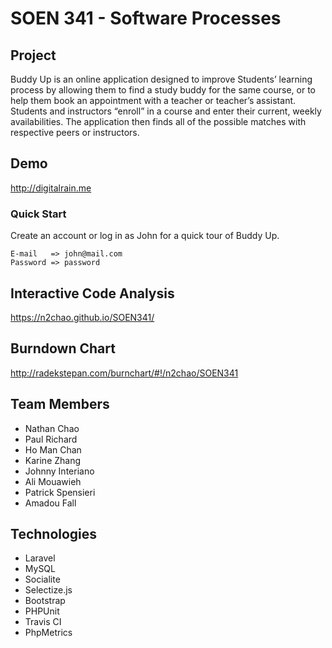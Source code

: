 # SOEN 341 - Software Processes


## Project

Buddy Up is an online application designed to improve Students’ learning process by allowing them to find a study buddy for the same course, or to help them book an appointment with a teacher or teacher’s assistant. Students and instructors “enroll” in a course and enter their current, weekly availabilities. The application then finds all of the possible matches with  respective peers or instructors.

## Demo

http://digitalrain.me

### Quick Start

Create an account or log in as John for a quick tour of Buddy Up.

    E-mail   => john@mail.com
    Password => password
    

## Interactive Code Analysis

https://n2chao.github.io/SOEN341/

## Burndown Chart

http://radekstepan.com/burnchart/#!/n2chao/SOEN341

## Team Members

* Nathan Chao
* Paul Richard
* Ho Man Chan
* Karine Zhang
* Johnny Interiano
* Ali Mouawieh 
* Patrick Spensieri 
* Amadou Fall

## Technologies
* Laravel
* MySQL
* Socialite
* Selectize.js
* Bootstrap
* PHPUnit
* Travis CI
* PhpMetrics
